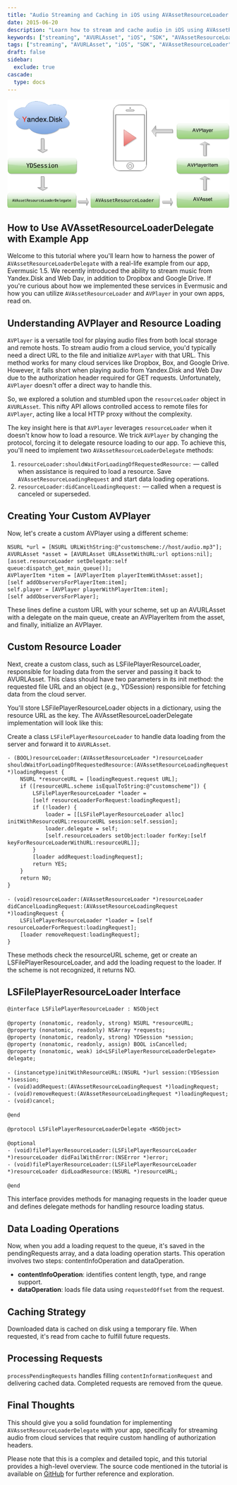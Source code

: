 ```yaml
---
title: "Audio Streaming and Caching in iOS using AVAssetResourceLoader and AVPlayer"
date: 2015-06-20
description: "Learn how to stream and cache audio in iOS using AVAssetResourceLoader and AVPlayer, with a real-life example from Evermusic 1.5."
keywords: ["streaming", "AVURLAsset", "iOS", "SDK", "AVAssetResourceLoader", "Framework", "AVAssetResourceLoadingRequest", "AVPlayer", "AVFoundation"]
tags: ["streaming", "AVURLAsset", "iOS", "SDK", "AVAssetResourceLoader", "Framework", "AVAssetResourceLoadingRequest", "AVPlayer", "AVFoundation"]
draft: false
sidebar:
  exclude: true
cascade:
  type: docs
---
```


![](diagram.png)

## How to Use AVAssetResourceLoaderDelegate with Example App

Welcome to this tutorial where you'll learn how to harness the power of `AVAssetResourceLoaderDelegate` with a real-life example from our app, Evermusic 1.5. We recently introduced the ability to stream music from Yandex.Disk and Web Dav, in addition to Dropbox and Google Drive. If you're curious about how we implemented these services in Evermusic and how you can utilize `AVAssetResourceLoader` and `AVPlayer` in your own apps, read on.

## Understanding AVPlayer and Resource Loading

`AVPlayer` is a versatile tool for playing audio files from both local storage and remote hosts. To stream audio from a cloud service, you'd typically need a direct URL to the file and initialize `AVPlayer` with that URL. This method works for many cloud services like Dropbox, Box, and Google Drive. However, it falls short when playing audio from Yandex.Disk and Web Dav due to the authorization header required for GET requests. Unfortunately, `AVPlayer` doesn't offer a direct way to handle this.

So, we explored a solution and stumbled upon the `resourceLoader` object in `AVURLAsset`. This nifty API allows controlled access to remote files for `AVPlayer`, acting like a local HTTP proxy without the complexity.

The key insight here is that `AVPlayer` leverages `resourceLoader` when it doesn't know how to load a resource. We trick `AVPlayer` by changing the protocol, forcing it to delegate resource loading to our app. To achieve this, you'll need to implement two `AVAssetResourceLoaderDelegate` methods:

1. `resourceLoader:shouldWaitForLoadingOfRequestedResource:` — called when assistance is required to load a resource. Save `AVAssetResourceLoadingRequest` and start data loading operations.
2. `resourceLoader:didCancelLoadingRequest:` — called when a request is canceled or superseded.

## Creating Your Custom AVPlayer

Now, let's create a custom AVPlayer using a different scheme:

```objc
NSURL *url = [NSURL URLWithString:@"customscheme://host/audio.mp3"];
AVURLAsset *asset = [AVURLAsset URLAssetWithURL:url options:nil];
[asset.resourceLoader setDelegate:self queue:dispatch_get_main_queue()];
AVPlayerItem *item = [AVPlayerItem playerItemWithAsset:asset];
[self addObserversForPlayerItem:item];
self.player = [AVPlayer playerWithPlayerItem:item];
[self addObserversForPlayer];
```

These lines define a custom URL with your scheme, set up an AVURLAsset with a delegate on the main queue, create an AVPlayerItem from the asset, and finally, initialize an AVPlayer.

## Custom Resource Loader

Next, create a custom class, such as LSFilePlayerResourceLoader, responsible for loading data from the server and passing it back to AVURLAsset. This class should have two parameters in its init method: the requested file URL and an object (e.g., YDSession) responsible for fetching data from the cloud server.

You'll store LSFilePlayerResourceLoader objects in a dictionary, using the resource URL as the key. The AVAssetResourceLoaderDelegate implementation will look like this:

Create a class `LSFilePlayerResourceLoader` to handle data loading from the server and forward it to `AVURLAsset`.

```objc
- (BOOL)resourceLoader:(AVAssetResourceLoader *)resourceLoader shouldWaitForLoadingOfRequestedResource:(AVAssetResourceLoadingRequest *)loadingRequest {
    NSURL *resourceURL = [loadingRequest.request URL];
    if ([resourceURL.scheme isEqualToString:@"customscheme"]) {
        LSFilePlayerResourceLoader *loader = 
        [self resourceLoaderForRequest:loadingRequest];
        if (!loader) {
            loader = [[LSFilePlayerResourceLoader alloc] initWithResourceURL:resourceURL session:self.session];
            loader.delegate = self;
            [self.resourceLoaders setObject:loader forKey:[self keyForResourceLoaderWithURL:resourceURL]];
        }
        [loader addRequest:loadingRequest];
        return YES;
    }
    return NO;
}

- (void)resourceLoader:(AVAssetResourceLoader *)resourceLoader didCancelLoadingRequest:(AVAssetResourceLoadingRequest *)loadingRequest {
    LSFilePlayerResourceLoader *loader = [self resourceLoaderForRequest:loadingRequest];
    [loader removeRequest:loadingRequest];
}
```

These methods check the resourceURL scheme, get or create an LSFilePlayerResourceLoader, and add the loading request to the loader. If the scheme is not recognized, it returns NO.

## LSFilePlayerResourceLoader Interface

```objc
@interface LSFilePlayerResourceLoader : NSObject

@property (nonatomic, readonly, strong) NSURL *resourceURL;
@property (nonatomic, readonly) NSArray *requests;
@property (nonatomic, readonly, strong) YDSession *session;
@property (nonatomic, readonly, assign) BOOL isCancelled;
@property (nonatomic, weak) id<LSFilePlayerResourceLoaderDelegate> delegate;

- (instancetype)initWithResourceURL:(NSURL *)url session:(YDSession *)session;
- (void)addRequest:(AVAssetResourceLoadingRequest *)loadingRequest;
- (void)removeRequest:(AVAssetResourceLoadingRequest *)loadingRequest;
- (void)cancel;

@end

@protocol LSFilePlayerResourceLoaderDelegate <NSObject>

@optional
- (void)filePlayerResourceLoader:(LSFilePlayerResourceLoader *)resourceLoader didFailWithError:(NSError *)error;
- (void)filePlayerResourceLoader:(LSFilePlayerResourceLoader *)resourceLoader didLoadResource:(NSURL *)resourceURL;

@end
```

This interface provides methods for managing requests in the loader queue and defines delegate methods for handling resource loading status.

## Data Loading Operations

Now, when you add a loading request to the queue, it's saved in the pendingRequests array, and a data loading operation starts. This operation involves two steps: contentInfoOperation and dataOperation.

- **contentInfoOperation**: identifies content length, type, and range support.
- **dataOperation**: loads file data using `requestedOffset` from the request.

## Caching Strategy

Downloaded data is cached on disk using a temporary file. When requested, it's read from cache to fulfill future requests.

## Processing Requests

`processPendingRequests` handles filling `contentInformationRequest` and delivering cached data. Completed requests are removed from the queue.

## Final Thoughts

This should give you a solid foundation for implementing `AVAssetResourceLoaderDelegate` with your app, specifically for streaming audio from cloud services that require custom handling of authorization headers.

Please note that this is a complex and detailed topic, and this tutorial provides a high-level overview. The source code mentioned in the tutorial is available on [GitHub](http://github.com/leshkoapps/AVAssetResourceLoader) for further reference and exploration. 